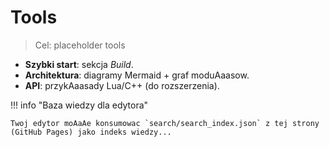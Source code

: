 # Tools

> Cel: placeholder tools

- **Szybki start**: sekcja _Build_.
- **Architektura**: diagramy Mermaid + graf moduAaasow.
- **API**: przykAaasady Lua/C++ (do rozszerzenia).

!!! info "Baza wiedzy dla edytora"

    Twoj edytor moAaAe konsumowac `search/search_index.json` z tej strony (GitHub Pages) jako indeks wiedzy...
